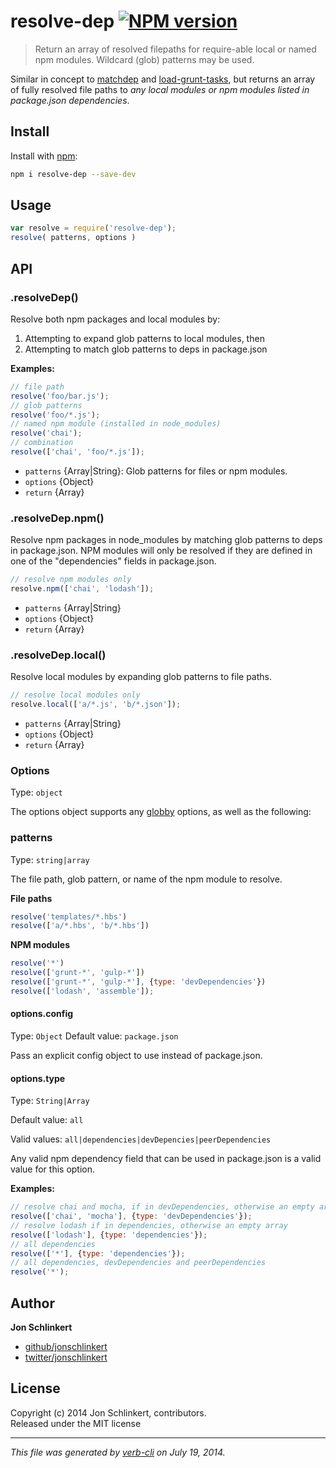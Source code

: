 # resolve-dep [![NPM version](https://badge.fury.io/js/resolve-dep.png)](http://badge.fury.io/js/resolve-dep)

> Return an array of resolved filepaths for require-able local or named npm modules. Wildcard (glob) patterns may be used.

Similar in concept to [matchdep](https://github.com/tkellen/node-matchdep) and [load-grunt-tasks](https://github.com/sindresorhus/load-grunt-tasks), but returns an array of fully resolved file paths to _any local modules or npm modules listed in package.json dependencies_.

## Install
Install with [npm](npmjs.org):

```bash
npm i resolve-dep --save-dev
```

## Usage

```js
var resolve = require('resolve-dep');
resolve( patterns, options )
```

## API

### .resolveDep()

Resolve both npm packages and local modules by:

  1. Attempting to expand glob patterns to local modules, then
  1. Attempting to match glob patterns to deps in package.json

**Examples:**

```js
// file path
resolve('foo/bar.js');
// glob patterns
resolve('foo/*.js');
// named npm module (installed in node_modules)
resolve('chai');
// combination
resolve(['chai', 'foo/*.js']);
```

* `patterns` {Array|String}: Glob patterns for files or npm modules. 
* `options` {Object}  
* `return` {Array} 


### .resolveDep.npm()

Resolve npm packages in node_modules by matching glob patterns to deps in
package.json. NPM modules will only be resolved if they are defined in
one of the "dependencies" fields in package.json.

```js
// resolve npm modules only
resolve.npm(['chai', 'lodash']);
```

* `patterns` {Array|String} 
* `options` {Object}  
* `return` {Array} 


### .resolveDep.local()

Resolve local modules by expanding glob patterns to file paths.

```js
// resolve local modules only
resolve.local(['a/*.js', 'b/*.json']);
```

* `patterns` {Array|String} 
* `options` {Object}  
* `return` {Array}


### Options

Type: `object`

The options object supports any [globby](https://github.com/sindresorhus/globby) options, as well as the following:


### patterns

Type: `string|array`

The file path, glob pattern, or name of the npm module to resolve.

**File paths**

```js
resolve('templates/*.hbs')
resolve(['a/*.hbs', 'b/*.hbs'])
```

**NPM modules**

```js
resolve('*')
resolve(['grunt-*', 'gulp-*'])
resolve(['grunt-*', 'gulp-*'], {type: 'devDependencies'})
resolve(['lodash', 'assemble']);
```

#### options.config
Type: `Object`
Default value: `package.json`

Pass an explicit config object to use instead of package.json.

#### options.type

Type: `String|Array`

Default value: `all`

Valid values: `all|dependencies|devDepencies|peerDependencies`

Any valid npm dependency field that can be used in package.json is a valid value for this option.

**Examples:**

```js
// resolve chai and mocha, if in devDependencies, otherwise an empty array
resolve(['chai', 'mocha'], {type: 'devDependencies'});
// resolve lodash if in dependencies, otherwise an empty array
resolve(['lodash'], {type: 'dependencies'});
// all dependencies
resolve(['*'], {type: 'dependencies'});
// all dependencies, devDependencies and peerDependencies
resolve('*');
```


## Author

**Jon Schlinkert**
 
+ [github/jonschlinkert](https://github.com/jonschlinkert)
+ [twitter/jonschlinkert](http://twitter.com/jonschlinkert) 

## License
Copyright (c) 2014 Jon Schlinkert, contributors.  
Released under the MIT license

***

_This file was generated by [verb-cli](https://github.com/assemble/verb-cli) on July 19, 2014._
